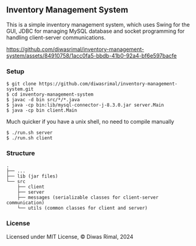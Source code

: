 ## Inventory Management System

This is a simple inventory management system, which uses Swing
for the GUI, JDBC for managing MySQL database and socket programming
for handling client-server communications.

https://github.com/diwasrimal/inventory-management-system/assets/84910758/1acc0fa5-bbdb-41b0-92a4-bf6e597bacfe

### Setup
```
$ git clone https://github.com/diwasrimal/inventory-management-system.git
$ cd inventory-management-system
$ javac -d bin src/*/*.java
$ java -cp bin:lib/mysql-connector-j-8.3.0.jar server.Main
$ java -cp bin client.Main
```

Much quicker if you have a unix shell, no need to compile manually
```
$ ./run.sh server
$ ./run.sh client
```

### Structure
```
.
├── ...
├── lib (jar files)
└── src
    ├── client
    ├── server
    ├── messages (serializable classes for client-server communication)
    └── utils (common classes for client and server)
```

### License
Licensed under MIT License, © Diwas Rimal, 2024
